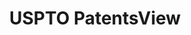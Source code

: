 ---
layout: default
bigquery: https://console.cloud.google.com/bigquery?p=patents-public-data&d=patentsview&page=dataset
citation: Attribution should be given to PatentsView for use, distribution, or derivative
  works.
code: https://github.com/CSSIP-AIR/PatentsView-Code-Snippets/
contributors: USPTO
cost: None
description: 'PatentsView includes US patent data including raw data (summaries, applications,
  pregrant applications), disambugations of inventors and assignees, and inventor
  gender estimates.  Also foreign priority data, # of figures and sheets, and government
  interest statements.'
documentation: https://patentsview.org/query/builder-faqs
last_edit: Mon, 04 Apr 2022 19:02:57 GMT
location: https://patentsview.org/
maintained_by: USPTO
record_creation_timestamp: 12/2/2020 17:20:46
schema_fields: '[''subsection_id'', ''f102_date'', ''date'', ''disamb_inventor_id_20170307'',
  ''state_fips'', ''disamb_assignee_id_20200630'', ''uuid'', ''gi_statement'', ''classification_status'',
  ''doc_type'', ''disamb_inventor_id_20170808'', ''rel_id'', ''latitude'', ''term_extension'',
  ''rawlocation_id'', ''disamb_assignee_id_20181127'', ''lapse_of_patent'', ''disamb_inventor_id_20171226'',
  ''role'', ''latin_name'', ''patent_id'', ''disamb_assignee_id_20190312'', ''term_disclaimer'',
  ''sector_title'', ''ipc_class'', ''lawyer_id'', ''num_figures'', ''subclass_id'',
  ''applicant_type'', ''group'', ''classification_value'', ''latlong'', ''classification_data_source'',
  ''country_transformed'', ''country'', ''number'', ''disamb_inventor_id_20191231'',
  ''publication_number'', ''lname'', ''term_grant'', ''disamb_inventor_id_20180528'',
  ''text'', ''subcategory_id'', ''num_sheets'', ''section_id'', ''group_id'', ''subclass'',
  ''disamb_assignee_id_20190820'', ''mainclass_id'', ''fname'', ''doctype'', ''organization'',
  ''disamb_inventor_id_20200929'', ''male'', ''disamb_assignee_id_20191008'', ''_102_date'',
  ''state'', ''field_id'', ''id'', ''num'', ''type'', ''longitude'', ''f371_date'',
  ''main_group'', ''abstract'', ''num_claims'', ''disamb_inventor_id_20200630'', ''level_three'',
  ''citation_id'', ''category'', ''application_id'', ''disamb_assignee_id_20200929'',
  ''classification_level'', ''filename'', ''contract_award_number'', ''rule_47'',
  ''designation'', ''subgroup'', ''length'', ''disamb_inventor_id_20191008'', ''disamb_inventor_id_20190820'',
  ''title'', ''disamb_assignee_id_20191231'', ''disamb_inventor_id_20190312'', ''attribution_status'',
  ''rawinventor_id'', ''organization_id'', ''assignee_id'', ''disamb_inventor_id_20200331'',
  ''category_id'', ''disamb_assignee_id_20200331'', ''section'', ''name_last'', ''county'',
  ''inventor_id'', ''rawassignee_id'', ''level_two'', ''county_fips'', ''field_title'',
  ''location_id'', ''_371_date'', ''disamb_inventor_id_20181127'', ''reldocno'', ''exemplary'',
  ''name_first'', ''ipc_version_indicator'', ''disamb_inventor_id_20201229'', ''subgroup_id'',
  ''kind'', ''name'', ''deceased'', ''action_date'', ''male_flag'', ''variety'', ''disamb_inventor_id_20171003'',
  ''disclaimer_date'', ''level_one'', ''sequence'', ''series_code'', ''city'', ''symbol_position'',
  ''status'', ''withdrawn'', ''dependent'', ''relkind'']'
shortname: patentsview
tags:
- disambiguation
- United States
- gender
terms_of_use: Creative Commons Attribution 4.0 International License.
timeframe: 1963-1999
title: USPTO PatentsView
uuid: cf1780b1-e265-4e49-8d1d-83b9cfe0fd9a
---